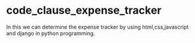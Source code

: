 # code_clause_expense_tracker
In this we can determine the expense tracker by using html,css,javascript and django in python programming.
